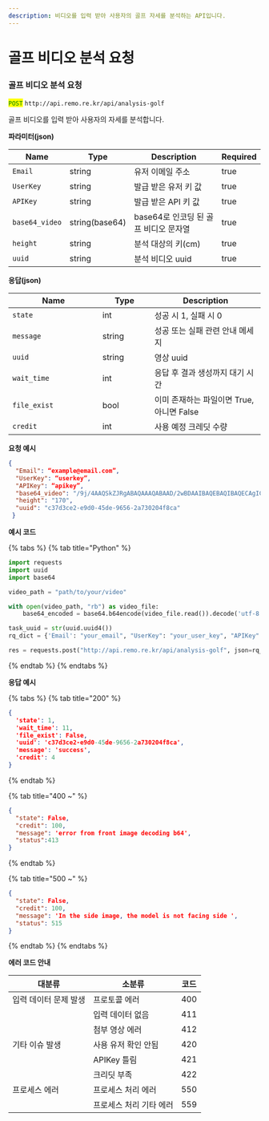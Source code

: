 ```yaml
---
description: 비디오를 입력 받아 사용자의 골프 자세를 분석하는 API입니다.
---
```


# 골프 비디오 분석 요청

### 골프 비디오  분석 요청

<mark style="color:green;">`POST`</mark> `http://api.remo.re.kr/api/analysis-golf`

골프 비디오를 입력 받아 사용자의 자세를 분석합니다.

**파라미터(json)**

<table><thead><tr><th>Name</th><th>Type</th><th>Description</th><th data-type="checkbox">Required</th></tr></thead><tbody><tr><td><code>Email</code></td><td>string</td><td>유저 이메일 주소</td><td>true</td></tr><tr><td><code>UserKey</code></td><td>string</td><td>발급 받은 유저 키 값</td><td>true</td></tr><tr><td><code>APIKey</code></td><td>string</td><td>발급 받은 API 키 값</td><td>true</td></tr><tr><td><code>base64_video</code></td><td>string(base64)</td><td>base64로 인코딩 된 골프 비디오 문자열</td><td>true</td></tr><tr><td><code>height</code></td><td>string</td><td>분석 대상의 키(cm)</td><td>true</td></tr><tr><td><code>uuid</code></td><td>string</td><td>분석 비디오 uuid</td><td>true</td></tr></tbody></table>

**응답(json)**

<table><thead><tr><th width="164">Name</th><th width="88">Type</th><th>Description</th></tr></thead><tbody><tr><td><code>state</code></td><td>int</td><td>성공 시 1, 실패 시 0</td></tr><tr><td><code>message</code></td><td>string</td><td>성공 또는 실패 관련 안내 메세지</td></tr><tr><td><code>uuid</code></td><td>string</td><td>영상 uuid</td></tr><tr><td><code>wait_time</code></td><td>int</td><td>응답 후 결과 생성까지 대기 시간</td></tr><tr><td><code>file_exist</code></td><td>bool</td><td>이미 존재하는 파일이면 True, 아니면 False</td></tr><tr><td><code>credit</code></td><td>int</td><td>사용 예정 크레딧 수량</td></tr></tbody></table>

**요청 예시**

```json
{
  "Email": “example@email.com”,
  "UserKey": “userkey”,
  "APIKey": “apikey”,
  "base64_video": "/9j/4AAQSkZJRgABAQAAAQABAAD/2wBDAAIBAQEBAQIBAQECAgICAgQDAgICAgUEBAMEBgUGBgYFBgYGBw ... (생략)(영상을바이트로 변환한 결과)",
  "height": "170",
  "uuid": "c37d3ce2-e9d0-45de-9656-2a730204f8ca"
 }
```

**예시 코드**

{% tabs %}
{% tab title="Python" %}
```python
import requests
import uuid
import base64

video_path = "path/to/your/video"

with open(video_path, "rb") as video_file:
    base64_encoded = base64.b64encode(video_file.read()).decode('utf-8')

task_uuid = str(uuid.uuid4())
rq_dict = {'Email': "your_email", "UserKey": "your_user_key", "APIKey": "your_api_key", "base64_video": base64_encoded, "height": "170", "uuid": "c37d3ce2-e9d0-45de-9656-2a730204f8ca"}

res = requests.post("http://api.remo.re.kr/api/analysis-golf", json=rq_dict)
```
{% endtab %}
{% endtabs %}

**응답 예시**

{% tabs %}
{% tab title="200" %}
```json
{
  'state': 1,
  'wait_time': 11,
  'file_exist': False,
  'uuid': 'c37d3ce2-e9d0-45de-9656-2a730204f8ca',
  'message': 'success',
  'credit': 4
}
```
{% endtab %}

{% tab title="400 ~" %}
```json
{
  "state": False,
  "credit": 100,
  "message": 'error from front image decoding b64',
  "status":413
}
```
{% endtab %}

{% tab title="500 ~" %}
```json
{
  "state": False,
  "credit": 100,
  "message": 'In the side image, the model is not facing side ',
  "status": 515
}
```
{% endtab %}
{% endtabs %}

**에러 코드 안내**

| 대분류          | 소분류           | 코드  |
| ------------ | ------------- | --- |
| 입력 데이터 문제 발생 | 프로토콜 에러       | 400 |
|              | 입력 데이터 없음     | 411 |
|              | 첨부 영상 에러      | 412 |
| 기타 이슈 발생     | 사용 유저 확인 안됨   | 420 |
|              | APIKey 틀림     | 421 |
|              | 크리딧 부족        | 422 |
| 프로세스 에러      | 프로세스 처리 에러    | 550 |
|              | 프로세스 처리 기타 에러 | 559 |

